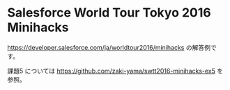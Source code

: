 Salesforce World Tour Tokyo 2016 Minihacks
==========================================

https://developer.salesforce.com/ja/worldtour2016/minihacks の解答例です。

課題5 については
https://github.com/zaki-yama/swtt2016-minihacks-ex5
を参照。
